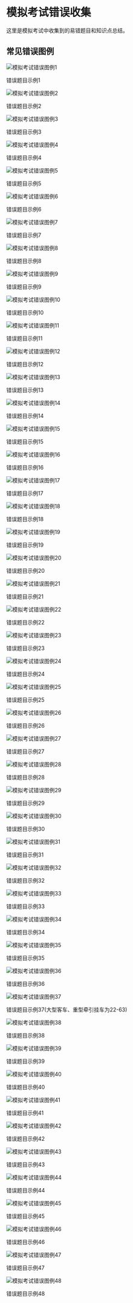 # 模拟考试错误收集

这里是模拟考试中收集到的易错题目和知识点总结。

## 常见错误图例

<div class="image-gallery">
  <div class="image-item">
    <img src="./images/微信图片_20250508125033.png" alt="模拟考试错误图例1">
    <p class="image-caption">错误题目示例1</p>
  </div>
  <div class="image-item">
    <img src="./images/微信图片_20250508125307.jpg" alt="模拟考试错误图例2">
    <p class="image-caption">错误题目示例2</p>
  </div>
  <div class="image-item">
    <img src="./images/微信图片_20250508125646.jpg" alt="模拟考试错误图例3">
    <p class="image-caption">错误题目示例3</p>
  </div>
  <div class="image-item">
    <img src="./images/微信图片_20250508125648.jpg" alt="模拟考试错误图例4">
    <p class="image-caption">错误题目示例4</p>
  </div>
  <div class="image-item">
    <img src="./images/微信图片_20250508125650.jpg" alt="模拟考试错误图例5">
    <p class="image-caption">错误题目示例5</p>
  </div>
  <div class="image-item">
    <img src="./images/微信图片_20250508125651.jpg" alt="模拟考试错误图例6">
    <p class="image-caption">错误题目示例6</p>
  </div>
  <div class="image-item">
    <img src="./images/微信图片_20250508125653.jpg" alt="模拟考试错误图例7">
    <p class="image-caption">错误题目示例7</p>
  </div>
  <div class="image-item">
    <img src="./images/微信图片_20250508125655.jpg" alt="模拟考试错误图例8">
    <p class="image-caption">错误题目示例8</p>
  </div>
  <div class="image-item">
    <img src="./images/微信图片_20250508125657.jpg" alt="模拟考试错误图例9">
    <p class="image-caption">错误题目示例9</p>
  </div>
  <div class="image-item">
    <img src="./images/微信图片_20250508125740.jpg" alt="模拟考试错误图例10">
    <p class="image-caption">错误题目示例10</p>
  </div>
  <div class="image-item">
    <img src="./images/0509/微信图片_20250509123254.jpg" alt="模拟考试错误图例11">
    <p class="image-caption">错误题目示例11</p>
  </div>
  <div class="image-item">
    <img src="./images/0509/微信图片_20250509123612.jpg" alt="模拟考试错误图例12">
    <p class="image-caption">错误题目示例12</p>
  </div>
  <div class="image-item">
    <img src="./images/0509/微信图片_20250509123614.jpg" alt="模拟考试错误图例13">
    <p class="image-caption">错误题目示例13</p>
  </div>
  <div class="image-item">
    <img src="./images/0509/微信图片_20250509123615.jpg" alt="模拟考试错误图例14">
    <p class="image-caption">错误题目示例14</p>
  </div>
  <div class="image-item">
    <img src="./images/0509/微信图片_20250509123617.jpg" alt="模拟考试错误图例15">
    <p class="image-caption">错误题目示例15</p>
  </div>
  <div class="image-item">
    <img src="./images/0509/微信图片_20250509123619.jpg" alt="模拟考试错误图例16">
    <p class="image-caption">错误题目示例16</p>
  </div>
  
</div>

  <div class="image-item">
    <img src="./images/0509-1/微信图片_20250509232913.png" alt="模拟考试错误图例17">
    <p class="image-caption">错误题目示例17</p>
  </div>
  <div class="image-item">
    <img src="./images/0509-1/微信图片_20250509232956.png" alt="模拟考试错误图例18">
    <p class="image-caption">错误题目示例18</p>
  </div>
  <div class="image-item">
    <img src="./images/0509-1/微信图片_20250509233129.png" alt="模拟考试错误图例19">
    <p class="image-caption">错误题目示例19</p>
  </div>
  <div class="image-item">
    <img src="./images/0509-1/微信图片_20250509233225.png" alt="模拟考试错误图例20">
    <p class="image-caption">错误题目示例20</p>
  </div>
  <div class="image-item">
    <img src="./images/0509-1/微信图片_20250509233336.png" alt="模拟考试错误图例21">
    <p class="image-caption">错误题目示例21</p>
  </div>
  <div class="image-item">
    <img src="./images/0509-1/微信图片_20250509233432.png" alt="模拟考试错误图例22">
    <p class="image-caption">错误题目示例22</p>
  </div>
  <div class="image-item">
    <img src="./images/0509-1/微信图片_20250509233723.png" alt="模拟考试错误图例23">
    <p class="image-caption">错误题目示例23</p>
  </div>
  
  <div class="image-item">
    <img src="./images/0510/微信图片_20250510120434.png" alt="模拟考试错误图例24">
    <p class="image-caption">错误题目示例24</p>
  </div>
  <div class="image-item">
    <img src="./images/0510/微信图片_20250510120456.png" alt="模拟考试错误图例25">
    <p class="image-caption">错误题目示例25</p>
  </div>
  <div class="image-item">
    <img src="./images/0510/微信图片_20250510120554.png" alt="模拟考试错误图例26">
    <p class="image-caption">错误题目示例26</p>
  </div>
  <div class="image-item">
    <img src="./images/0510/微信图片_20250510122558.png" alt="模拟考试错误图例27">
    <p class="image-caption">错误题目示例27</p>
  </div>
  <div class="image-item">
    <img src="./images/0510/微信图片_20250510122639.png" alt="模拟考试错误图例28">
    <p class="image-caption">错误题目示例28</p>
  </div>
  <div class="image-item">
    <img src="./images/0510-1/微信图片_20250510183022.jpg" alt="模拟考试错误图例29">
    <p class="image-caption">错误题目示例29</p>
  </div>
  <div class="image-item">
    <img src="./images/0510-1/微信图片_20250510183047.jpg" alt="模拟考试错误图例30">
    <p class="image-caption">错误题目示例30</p>
  </div>
  <div class="image-item">
    <img src="./images/0510-1/微信图片_20250510183048.jpg" alt="模拟考试错误图例31">
    <p class="image-caption">错误题目示例31</p>
  </div>
  <div class="image-item">
    <img src="./images/0510-1/微信图片_20250510183051.jpg" alt="模拟考试错误图例32">
    <p class="image-caption">错误题目示例32</p>
  </div>
  <div class="image-item">
    <img src="./images/0510-2/微信图片_20250510192429.png" alt="模拟考试错误图例33">
    <p class="image-caption">错误题目示例33</p>
  </div>
  <div class="image-item">
    <img src="./images/0510-2/微信图片_20250510193459.png" alt="模拟考试错误图例34">
    <p class="image-caption">错误题目示例34</p>
  </div>
  <div class="image-item">
    <img src="./images/0510-2/微信图片_20250510193924.png" alt="模拟考试错误图例35">
    <p class="image-caption">错误题目示例35</p>
  </div>
  <div class="image-item">
    <img src="./images/0510-2/微信图片_20250510194216.png" alt="模拟考试错误图例36">
    <p class="image-caption">错误题目示例36</p>
  </div>
  <div class="image-item">
    <img src="./images/0510-2/微信图片_20250510194733.png" alt="模拟考试错误图例37">
    <p class="image-caption">错误题目示例37(大型客车、重型牵引挂车为22-63)</p>
  </div>
  <div class="image-item">
    <img src="./images/0510-2/微信图片_20250510194825.png" alt="模拟考试错误图例38">
    <p class="image-caption">错误题目示例38</p>
  </div>
  <div class="image-item">
    <img src="./images/0510-2/微信图片_20250510195010.png" alt="模拟考试错误图例39">
    <p class="image-caption">错误题目示例39</p>
  </div>
  <div class="image-item">
    <img src="./images/0510-2/微信图片_20250510195044.png" alt="模拟考试错误图例40">
    <p class="image-caption">错误题目示例40</p>
  </div>
  <div class="image-item">
    <img src="./images/0511/微信图片_20250511120132.png" alt="模拟考试错误图例41">
    <p class="image-caption">错误题目示例41</p>
  </div>
  <div class="image-item">
    <img src="./images/0511/微信图片_20250511120802.png" alt="模拟考试错误图例42">
    <p class="image-caption">错误题目示例42</p>
  </div>
  <div class="image-item">
    <img src="./images/0511/微信图片_20250511121629.png" alt="模拟考试错误图例43">
    <p class="image-caption">错误题目示例43</p>
  </div>
  <div class="image-item">
    <img src="./images/0511/微信图片_20250511121704.png" alt="模拟考试错误图例44">
    <p class="image-caption">错误题目示例44</p>
  </div>
  <div class="image-item">
    <img src="./images/0511/微信图片_20250511131557.png" alt="模拟考试错误图例45">
    <p class="image-caption">错误题目示例45</p>
  </div>
  <div class="image-item">
    <img src="./images/0511/微信图片_20250511160135.png" alt="模拟考试错误图例46">
    <p class="image-caption">错误题目示例46</p>
  </div>
  <div class="image-item">
    <img src="./images/0511/微信图片_20250511160353.png" alt="模拟考试错误图例47">
    <p class="image-caption">错误题目示例47</p>
  </div>
  <div class="image-item">
    <img src="./images/0511/微信图片_20250511160730.png" alt="模拟考试错误图例48">
    <p class="image-caption">错误题目示例48</p>
  </div>
  <!-- 添加图片 -->
<link rel="stylesheet" href="/assets/photoswipe/photoswipe.css">
<style>
.custom-page-class {
  padding: 20px;
  font-family: Arial, sans-serif;
}

.custom-page-class h1 {
color: #2c3e50;
border-bottom: 2px solid #3498db;
padding-bottom: 10px;
}

.custom-page-class h2 {
color: #34495e;
margin-top: 30px;
}

.custom-page-class ul {
list-style-type: square;
padding-left: 20px;
}

.custom-page-class li {
margin-bottom: 8px;
line-height: 1.6;
}

/_ 响应式图片展示样式 _/
.image-gallery {
display: grid;
grid-template-columns: repeat(auto-fill, minmax(300px, 1fr));
gap: 20px;
margin: 30px 0;
}

.image-item {
border: 1px solid #eaeaea;
border-radius: 8px;
overflow: hidden;
box-shadow: 0 4px 6px rgba(0, 0, 0, 0.1);
transition: transform 0.3s ease;
}

.image-item:hover {
transform: translateY(-5px);
}

.image-item img {
width: 100%;
height: auto;
display: block;
object-fit: cover;
}

.image-caption {
padding: 10px;
text-align: center;
background-color: #f8f9fa;
margin: 0;
font-size: 14px;
color: #333;
}

/_ 移动端适配 _/
@media (max-width: 768px) {
.image-gallery {
grid-template-columns: repeat(auto-fill, minmax(250px, 1fr));
gap: 15px;
}

.image-caption {
font-size: 12px;
padding: 8px;
}
}

@media (max-width: 480px) {
.image-gallery {
grid-template-columns: 1fr;
gap: 15px;
}
}
</style>

<script src="/assets/photoswipe/photoswipe.min.js"></script>
<script>
if (typeof window !== 'undefined') {
  document.addEventListener('DOMContentLoaded', function() {
  const gallery = document.querySelector('.image-gallery');
  const pswp = new PhotoSwipe({
    bgOpacity: 0.9,
    spacing: 0,
    loop: false,
    pinchToClose: false,
    closeOnScroll: false,
    children: 'a',
    getThumbBoundsFn: index => {
      const thumbnail = gallery.children[index].querySelector('img');
      const rect = thumbnail.getBoundingClientRect();
      return {x: rect.left, y: rect.top + window.pageYOffset, w: rect.width};
    }
  });
  Array.from(gallery.children).forEach((item, index) => {
    const img = item.querySelector('img');
    const a = document.createElement('a');
    a.href = img.src;
    a.dataset.pswpWidth = img.naturalWidth;
    a.dataset.pswpHeight = img.naturalHeight;
    a.addEventListener('click', (e) => {
      e.preventDefault();
      pswp.initiate({ index });
    });
    item.insertBefore(a, img);
    a.appendChild(img);
  });
  });
}
</script>
